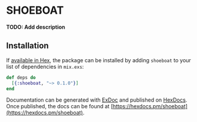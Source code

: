 # SHOEBOAT

**TODO: Add description**

## Installation

If [available in Hex](https://hex.pm/docs/publish), the package can be installed
by adding `shoeboat` to your list of dependencies in `mix.exs`:

```elixir
def deps do
  [{:shoeboat, "~> 0.1.0"}]
end
```

Documentation can be generated with [ExDoc](https://github.com/elixir-lang/ex_doc)
and published on [HexDocs](https://hexdocs.pm). Once published, the docs can
be found at [https://hexdocs.pm/shoeboat](https://hexdocs.pm/shoeboat).

